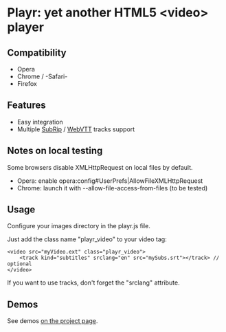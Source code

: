 # Playr: yet another HTML5 &lt;video&gt; player

## Compatibility

* Opera
* Chrome / -Safari-
* Firefox

## Features

* Easy integration
* Multiple [SubRip](http://en.wikipedia.org/wiki/SubRip) / [WebVTT](http://www.delphiki.com/webvtt/) tracks support

## Notes on local testing

Some browsers disable XMLHttpRequest on local files by default.

* Opera: enable opera:config#UserPrefs|AllowFileXMLHttpRequest
* Chrome: launch it with --allow-file-access-from-files (to be tested)

## Usage

Configure your images directory in the playr.js file.

Just add the class name "playr_video" to your video tag:

	<video src="myVideo.ext" class="playr_video">
		<track kind="subtitles" srclang="en" src="mySubs.srt"></track> // optional
	</video>

If you want to use tracks, don't forget the "srclang" attribute.

## Demos

See demos [on the project page](http://www.delphiki.com/html5/playr/).
